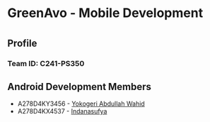 <h1>GreenAvo - Mobile Development</h1>
<p align="center">

</p>

# <h2>Profile</h2>

### Team ID: C241-PS350

## <H2> Android Development Members </H2>

* A278D4KY3456 - [Yokogeri Abdullah Wahid](https://www.linkedin.com/in/yokogeri-abdullah-wahid/)
* A278D4KX4537 - [Indanasufya](https://www.linkedin.com/in/indanasufya-254398301/)
